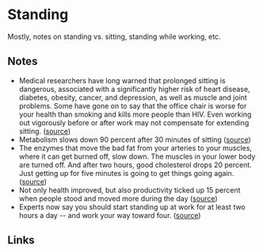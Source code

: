 # Standing

Mostly, notes on standing vs. sitting, standing while working, etc.

## Notes
- Medical researchers have long warned that prolonged sitting is dangerous, associated with a significantly higher risk of heart disease, diabetes, obesity, cancer, and depression, as well as muscle and joint problems. Some have gone on to say that the office chair is worse for your health than smoking and kills more people than HIV. Even working out vigorously before or after work may not compensate for extending sitting. ([source](https://www.washingtonpost.com/news/wonk/wp/2015/06/02/medical-researchers-have-figured-out-how-much-time-is-okay-to-spend-sitting-each-day/#:~:text=Medical%20researchers%20have%20long%20warned%20that%20prolonged%20sitting%20is%20dangerous%2C%20associated%20with%20a%20significantly%20higher%20risk%20of%20heart%20disease%2C%20diabetes%2C%20obesity%2C%20cancer%2C%20and%20depression%2C%20as%20well%20as%20muscle%20and%20joint%20problems.%20Some%20have%20gone%20on%20to%20say%20that%20the%20office%20chair%20is%20worse%20for%20your%20health%20than%20smoking%20and%20kills%20more%20people%20than%20HIV.%20Even%20working%20out%20vigorously%20before%20or%20after%20work%20may%20not%20compensate%20for%20extending%20sitting.))
- Metabolism slows down 90 percent after 30 minutes of sitting ([source](https://www.washingtonpost.com/news/wonk/wp/2015/06/02/medical-researchers-have-figured-out-how-much-time-is-okay-to-spend-sitting-each-day/#:~:text=Metabolism%20slows%20down%2090%20percent%20after%2030%20minutes%20of%20sitting))
- The enzymes that move the bad fat from your arteries to your muscles, where it can get burned off, slow down. The muscles in your lower body are turned off. And after two hours, good cholesterol drops 20 percent. Just getting up for five minutes is going to get things going again. ([source](https://www.washingtonpost.com/news/wonk/wp/2015/06/02/medical-researchers-have-figured-out-how-much-time-is-okay-to-spend-sitting-each-day/#:~:text=The%20enzymes%20that%20move%20the%20bad%20fat%20from%20your%20arteries%20to%20your%20muscles%2C%20where%20it%20can%20get%20burned%20off%2C%20slow%20down.%20The%20muscles%20in%20your%20lower%20body%20are%20turned%20off.%20And%20after%20two%20hours%2C%20good%20cholesterol%20drops%2020%20percent.%20Just%20getting%20up%20for%20five%20minutes%20is%20going%20to%20get%20things%20going%20again.))
- Not only health improved, but also productivity ticked up 15 percent when people stood and moved more during the day ([source](https://www.washingtonpost.com/news/wonk/wp/2015/06/02/medical-researchers-have-figured-out-how-much-time-is-okay-to-spend-sitting-each-day/#:~:text=not%20only%20health%20improved%2C%20but%20also%20productivity%20ticked%20up%2015%20percent%20when%20people%20stood%20and%20moved%20more%20during%20the%20day))
- Experts now say you should start standing up at work for at least two hours a day -- and work your way toward four. ([source](https://www.washingtonpost.com/news/wonk/wp/2015/06/02/medical-researchers-have-figured-out-how-much-time-is-okay-to-spend-sitting-each-day/#:~:text=Experts%20now%20say%20you%20should%20start%20standing%20up%20at%20work%20for%20at%20least%20two%20hours%20a%20day%20--%20and%20work%20your%20way%20toward%20four.))

## Links
